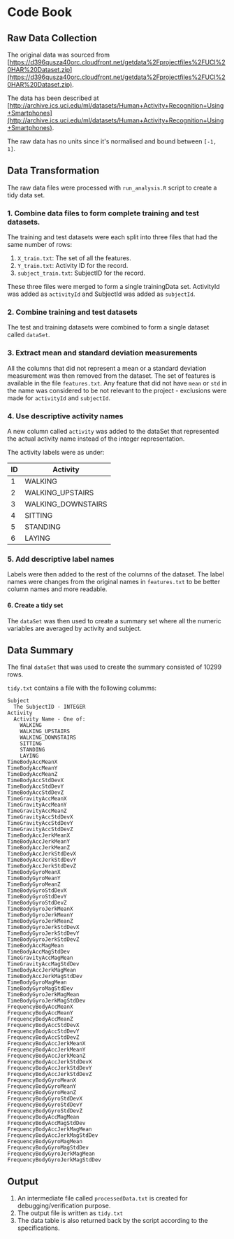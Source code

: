 # Code Book

## Raw Data Collection

The original data was sourced from
[https://d396qusza40orc.cloudfront.net/getdata%2Fprojectfiles%2FUCI%20HAR%20Dataset.zip](https://d396qusza40orc.cloudfront.net/getdata%2Fprojectfiles%2FUCI%20HAR%20Dataset.zip).

The data has been described at
[http://archive.ics.uci.edu/ml/datasets/Human+Activity+Recognition+Using+Smartphones](http://archive.ics.uci.edu/ml/datasets/Human+Activity+Recognition+Using+Smartphones).

The raw data has no units since it's normalised and bound between `[-1, 1]`.

## Data Transformation

The raw data files were processed with `run_analysis.R` script to create a tidy
data set.

### 1. Combine data files to form complete training and test datasets.

The training and test datasets were each split into three files that had the
same number of rows:

1. `X_train.txt`: The set of all the features.
2. `Y_train.txt`: Activity ID for the record.
3. `subject_train.txt`: SubjectID for the record.

These three files were merged to form a single trainingData set. ActivityId was
added as `activityId` and SubjectId was added as `subjectId`.

### 2. Combine training and test datasets

The test and training datasets were combined to form a single dataset called
`dataSet`.

### 3. Extract mean and standard deviation measurements

All the columns that did not represent a mean or a standard deviation
measurement was then removed from the dataset. The set of features is available
in the file `features.txt`.
Any feature that did not have `mean` or `std` in the name was considered to be
not relevant to the project - exclusions were made for `activityId` and
`subjectId`.

### 4. Use descriptive activity names

A new column called `activity` was added to the dataSet that represented the
actual activity name instead of the integer representation.

The activity labels were as under:

| ID | Activity |
| -- | -------- |
| 1 | WALKING |
| 2 | WALKING_UPSTAIRS |
| 3 | WALKING_DOWNSTAIRS |
| 4 | SITTING |
| 5 | STANDING |
| 6 | LAYING |

### 5. Add descriptive label names

Labels were then added to the rest of the columns of the dataset. The label
names were changes from the original names in `features.txt` to be better column
names and more readable.

#### 6. Create a tidy set

The `dataSet` was then used to create a summary set where all the numeric
variables are averaged by activity and subject.

## Data Summary

The final `dataSet` that was used to create the summary consisted of 10299 rows.

`tidy.txt` contains a file with the following columms:

```
Subject
  The SubjectID - INTEGER
Activity
  Activity Name - One of:
    WALKING
    WALKING_UPSTAIRS
    WALKING_DOWNSTAIRS
    SITTING
    STANDING
    LAYING
TimeBodyAccMeanX
TimeBodyAccMeanY
TimeBodyAccMeanZ
TimeBodyAccStdDevX
TimeBodyAccStdDevY
TimeBodyAccStdDevZ
TimeGravityAccMeanX
TimeGravityAccMeanY
TimeGravityAccMeanZ
TimeGravityAccStdDevX
TimeGravityAccStdDevY
TimeGravityAccStdDevZ
TimeBodyAccJerkMeanX
TimeBodyAccJerkMeanY
TimeBodyAccJerkMeanZ
TimeBodyAccJerkStdDevX
TimeBodyAccJerkStdDevY
TimeBodyAccJerkStdDevZ
TimeBodyGyroMeanX
TimeBodyGyroMeanY
TimeBodyGyroMeanZ
TimeBodyGyroStdDevX
TimeBodyGyroStdDevY
TimeBodyGyroStdDevZ
TimeBodyGyroJerkMeanX
TimeBodyGyroJerkMeanY
TimeBodyGyroJerkMeanZ
TimeBodyGyroJerkStdDevX
TimeBodyGyroJerkStdDevY
TimeBodyGyroJerkStdDevZ
TimeBodyAccMagMean
TimeBodyAccMagStdDev
TimeGravityAccMagMean
TimeGravityAccMagStdDev
TimeBodyAccJerkMagMean
TimeBodyAccJerkMagStdDev
TimeBodyGyroMagMean
TimeBodyGyroMagStdDev
TimeBodyGyroJerkMagMean
TimeBodyGyroJerkMagStdDev
FrequencyBodyAccMeanX
FrequencyBodyAccMeanY
FrequencyBodyAccMeanZ
FrequencyBodyAccStdDevX
FrequencyBodyAccStdDevY
FrequencyBodyAccStdDevZ
FrequencyBodyAccJerkMeanX
FrequencyBodyAccJerkMeanY
FrequencyBodyAccJerkMeanZ
FrequencyBodyAccJerkStdDevX
FrequencyBodyAccJerkStdDevY
FrequencyBodyAccJerkStdDevZ
FrequencyBodyGyroMeanX
FrequencyBodyGyroMeanY
FrequencyBodyGyroMeanZ
FrequencyBodyGyroStdDevX
FrequencyBodyGyroStdDevY
FrequencyBodyGyroStdDevZ
FrequencyBodyAccMagMean
FrequencyBodyAccMagStdDev
FrequencyBodyAccJerkMagMean
FrequencyBodyAccJerkMagStdDev
FrequencyBodyGyroMagMean
FrequencyBodyGyroMagStdDev
FrequencyBodyGyroJerkMagMean
FrequencyBodyGyroJerkMagStdDev
```

## Output

1. An intermediate file called `processedData.txt` is created for
   debugging/verification purpose.
2. The output file is written as `tidy.txt`
3. The data table is also returned back by the script according to the
   specifications.
